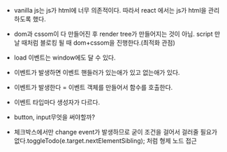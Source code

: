 - vanilla js는 js가 html에 너무 의존적이다. 따라서 react 에서는 js가 html을 관리하도록 했다.
- dom과 cssom이 다 만들어진 후 render tree가 만들어지는 것이 아님. script 만날 때처럼 블로킹 될 때 dom+cssom을 진행한다.(최적화 관점)
- load 이벤트는 window에도 달 수 있다. 
- 이벤트가 발생하면 이벤트 핸들러가 있는애가 있고 없는애가 있다. 
- 이벤트가 발생한다 = 이벤트 객체를 만들어서 함수를 호출한다.
- 이벤트 타입마다 생성자가 다르다.

- button, input무엇을 써야할까?

- 체크박스에서만 change event가 발생하므로 굳이 조건을 걸어서 걸러줄 필요가 없다.toggleTodo(e.target.nextElementSibling); 처럼 형제 노드 접근
